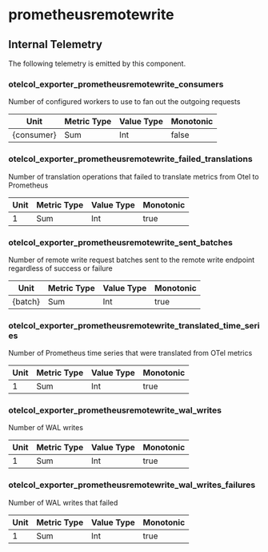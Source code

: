 [comment]: <> (Code generated by mdatagen. DO NOT EDIT.)

# prometheusremotewrite

## Internal Telemetry

The following telemetry is emitted by this component.

### otelcol_exporter_prometheusremotewrite_consumers

Number of configured workers to use to fan out the outgoing requests

| Unit | Metric Type | Value Type | Monotonic |
| ---- | ----------- | ---------- | --------- |
| {consumer} | Sum | Int | false |

### otelcol_exporter_prometheusremotewrite_failed_translations

Number of translation operations that failed to translate metrics from Otel to Prometheus

| Unit | Metric Type | Value Type | Monotonic |
| ---- | ----------- | ---------- | --------- |
| 1 | Sum | Int | true |

### otelcol_exporter_prometheusremotewrite_sent_batches

Number of remote write request batches sent to the remote write endpoint regardless of success or failure

| Unit | Metric Type | Value Type | Monotonic |
| ---- | ----------- | ---------- | --------- |
| {batch} | Sum | Int | true |

### otelcol_exporter_prometheusremotewrite_translated_time_series

Number of Prometheus time series that were translated from OTel metrics

| Unit | Metric Type | Value Type | Monotonic |
| ---- | ----------- | ---------- | --------- |
| 1 | Sum | Int | true |

### otelcol_exporter_prometheusremotewrite_wal_writes

Number of WAL writes

| Unit | Metric Type | Value Type | Monotonic |
| ---- | ----------- | ---------- | --------- |
| 1 | Sum | Int | true |

### otelcol_exporter_prometheusremotewrite_wal_writes_failures

Number of WAL writes that failed

| Unit | Metric Type | Value Type | Monotonic |
| ---- | ----------- | ---------- | --------- |
| 1 | Sum | Int | true |
